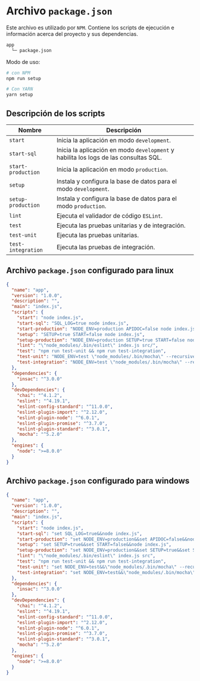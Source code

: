 # Archivo `package.json`

Este archivo es utilizado por `NPM`. Contiene los scripts de ejecución e información acerca del proyecto y sus dependencias.

```txt
app
  └─ package.json
```

Modo de uso:

```bash
# con NPM
npm run setup

# Con YARN
yarn setup
```

## Descripción de los scripts

| Nombre             | Descripción                                                                          |
| ------------------ | ------------------------------------------------------------------------------------ |
| `start`            | Inicia la aplicación en modo `development`.                                          |  
| `start-sql`        | Inicia la aplicación en modo `development` y habilita los logs de las consultas SQL. |
| `start-production` | Inicia la aplicación en modo `production`.                                           |
| `setup`            | Instala y configura la base de datos para el modo `development`.                     |
| `setup-production` | Instala y configura la base de datos para el modo `production`.                      |
| `lint`             | Ejecuta el validador de código `ESLint`.                                             |
| `test`             | Ejecuta las pruebas unitarias y de integración.                                      |
| `test-unit`        | Ejecuta las pruebas unitarias.                                                       |
| `test-integration` | Ejecuta las pruebas de integración.                                                  |

## Archivo `package.json` configurado para linux

```json
{
  "name": "app",
  "version": "1.0.0",
  "description": "",
  "main": "index.js",
  "scripts": {
    "start": "node index.js",
    "start-sql": "SQL_LOG=true node index.js",
    "start-production": "NODE_ENV=production APIDOC=false node index.js",
    "setup": "SETUP=true START=false node index.js",
    "setup-production": "NODE_ENV=production SETUP=true START=false node index.js",
    "lint": "\"node_modules/.bin/eslint\" index.js src/",
    "test": "npm run test-unit && npm run test-integration",
    "test-unit": "NODE_ENV=test \"node_modules/.bin/mocha\" --recursive \"./test/unit/{,/**/}*.spec.js\"",
    "test-integration": "NODE_ENV=test \"node_modules/.bin/mocha\" --recursive \"./test/integration/{,/**/}*.spec.js\""
  },
  "dependencies": {
    "insac": "^3.0.0"
  },
  "devDependencies": {
    "chai": "^4.1.2",
    "eslint": "^4.19.1",
    "eslint-config-standard": "^11.0.0",
    "eslint-plugin-import": "^2.12.0",
    "eslint-plugin-node": "^6.0.1",
    "eslint-plugin-promise": "^3.7.0",
    "eslint-plugin-standard": "^3.0.1",
    "mocha": "^5.2.0"
  },
  "engines": {
    "node": ">=8.0.0"
  }
}
```

## Archivo `package.json` configurado para windows

```json
{
  "name": "app",
  "version": "1.0.0",
  "description": "",
  "main": "index.js",
  "scripts": {
    "start": "node index.js",
    "start-sql": "set SQL_LOG=true&&node index.js",
    "start-production": "set NODE_ENV=production&&set APIDOC=false&&node index.js",
    "setup": "set SETUP=true&&set START=false&&node index.js",
    "setup-production": "set NODE_ENV=production&&set SETUP=true&&set START=false&&node index.js",
    "lint": "\"node_modules/.bin/eslint\" index.js src",
    "test": "npm run test-unit && npm run test-integration",
    "test-unit": "set NODE_ENV=test&&\"node_modules/.bin/mocha\" --recursive \"./test/unit/{,/**/}*.spec.js\"",
    "test-integration": "set NODE_ENV=test&&\"node_modules/.bin/mocha\" --recursive \"./test/integration/{,/**/}*.spec.js\""
  },
  "dependencies": {
    "insac": "^3.0.0"
  },
  "devDependencies": {
    "chai": "^4.1.2",
    "eslint": "^4.19.1",
    "eslint-config-standard": "^11.0.0",
    "eslint-plugin-import": "^2.12.0",
    "eslint-plugin-node": "^6.0.1",
    "eslint-plugin-promise": "^3.7.0",
    "eslint-plugin-standard": "^3.0.1",
    "mocha": "^5.2.0"
  },
  "engines": {
    "node": ">=8.0.0"
  }
}
```
